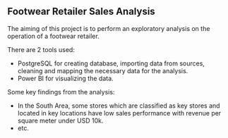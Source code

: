 ## Footwear Retailer Sales Analysis ##

The aiming of this project is to perform an exploratory analysis on the operation of a footwear retailer.

There are 2 tools used: 
* PostgreSQL for creating database, importing data from sources, cleaning and mapping the necessary data for the analysis.
* Power BI for visualizing the data.

Some key findings from the analysis:
* In the South Area, some stores which are classified as key stores and located in key locations have low sales performance with revenue per square meter under USD 10k.
* etc.

